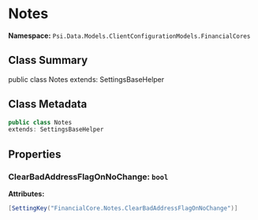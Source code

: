 # Notes

**Namespace:** `Psi.Data.Models.ClientConfigurationModels.FinancialCores`

## Class Summary

public class Notes
extends: SettingsBaseHelper

## Class Metadata

```typescript
public class Notes
extends: SettingsBaseHelper
```

## Properties

### ClearBadAddressFlagOnNoChange: `bool`

**Attributes:**
```csharp
[SettingKey("FinancialCore.Notes.ClearBadAddressFlagOnNoChange")]
```

